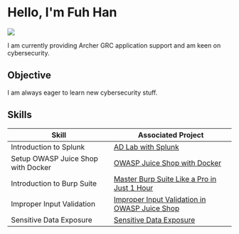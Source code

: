 # Hello, I'm Fuh Han
<a href="https://www.linkedin.com/in/fuhhanchang/"><img src="https://img.shields.io/badge/-LinkedIn-0072b1?&style=for-the-badge&logo=linkedin&logoColor=white" /></a>

I am currently providing Archer GRC application support and am keen on cybersecurity.

## Objective

I am always eager to learn new cybersecurity stuff. 

## Skills

| Skill                                         | Associated Project         |
|-----------------------------------------------|----------------------------|
| Introduction to Splunk           | <a href="https://github.com/fuhan2000/AD-Lab-with-Splunk/tree/main">AD Lab with Splunk</a>|
| Setup OWASP Juice Shop with Docker          | <a href="https://github.com/fuhan2000/juice-shop-with-Docker">OWASP Juice Shop with Docker</a>|
| Introduction to Burp Suite       | <a href="https://github.com/fuhan2000/Master-Burp-Suite-Like-a-Pro-in-Just-1-Hour-">Master Burp Suite Like a Pro in Just 1 Hour</a>|
| Improper Input Validation        | <a href="https://github.com/fuhan2000/Zero-Stars-Improper-Input-Validation">Improper Input Validation in OWASP Juice Shop</a>|
| Sensitive Data Exposure          | <a href="https://github.com/fuhan2000/Confidential-Document-Sensitive-Data-Exposure"> Sensitive Data Exposure|
